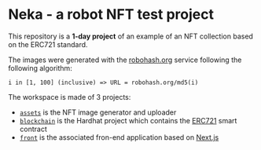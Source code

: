 # Neka - a robot NFT test project

This repository is a **1-day project** of an example of an NFT collection based on the ERC721 standard.

The images were generated with the [robohash.org](https://robohash.org) service following the following algorithm:

```
i in [1, 100] (inclusive) => URL = robohash.org/md5(i)
```

The workspace is made of 3 projects:

- [`assets`](assets) is the NFT image generator and uploader
- [`blockchain`](blockchain) is the Hardhat project which contains the [ERC721](https://eips.ethereum.org/EIPS/eip-721) smart contract
- [`front`](front) is the associated fron-end application based on [Next.js](https://nextjs.org/)
